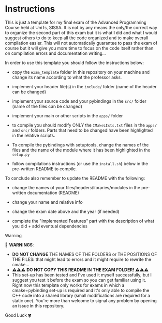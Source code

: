 # Instructions

This is just a template for my final exam of the Advanced Programming Course held at UniTs, SISSA. It is not by any means the only/the correct way to organize the second part of this exam but it is what I did and what I would suggest others to do to keep all the code organized and to make overall compilation easier. This will not automatically guarantee to pass the exam of course but it will give you more time to focus on the code itself rather than on compilation errors and documentation writing...

In order to use this template you should follow the instructions below:

* copy the `exam_template` folder in this repository on your machine and change its name according to what the professor asks.

* implement your header file(s) in the `include/` folder (name of the header can be changed)

* implement your source code and your pybindings in the `src/` folder (name of the files can be changed)

* implement your main or other scripts in the `apps/` folder
  
* to compile you should modify ONLY the `CMakeLIsts.txt` files in the `apps/` and `src/` folders. Parts that need to be changed have been highlighted in the relative scripts.

* To compile the pybindings with setuptools, change the names of the files and the name of the module where it has been highlighted in the `setup.py`

* follow compilations instructions (or use the `install.sh`) below in the pre-written README to compile.

To conclude also remember to update the README with the following:

* change the names of your files/headers/libraries/modules in the pre-written documentation (README)

* change your name and relative info

* change the exam date above and the year (if needed)

* complete the "Implemented Features" part with the description of what you did + add eventual dependencies

> [!WARNING]
> 🚨 **WARNINGS**:
>
> * **DO NOT CHANGE** THE NAMES OF THE FOLDERS or THE POSITIONS OF THE FILES: that might lead to errors and it might require to rewrite the cmake...
> * ⚠️⚠️⚠️ **DO NOT COPY THIS README IN THE EXAM FOLDER!** ⚠️⚠️⚠️
> * This set-up has been tested and I've used it myself successfully, but I suggest you test it before the exam so you can get familiar using it. Right now this template only works for exams in which a cmake+pybinding set-up is required and it's only able to compile the C++ code into a shared library (small modifications are required for a static one). You're more than welcome to signal any problem by opening an issue in this repository.

Good Luck 🍀

